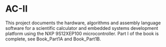 # AC-II
This project documents the hardware, algorithms and assembly language software for a scientific calculator and embedded systems development platform using the NXP 9S12XEP100 microcontroller. Part I of the book is complete, see Book_Part1A and Book_Part1B.

